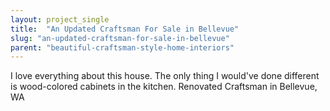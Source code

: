 ```yaml
---
layout: project_single
title:  "An Updated Craftsman For Sale in Bellevue"
slug: "an-updated-craftsman-for-sale-in-bellevue"
parent: "beautiful-craftsman-style-home-interiors"
---
```

I love everything about this house. The only thing I would've done different is wood-colored cabinets in the kitchen. Renovated Craftsman in Bellevue, WA